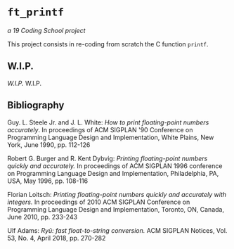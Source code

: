 # ```ft_printf```
*a 19 Coding School project*

This project consists in re-coding from scratch the C function ```printf```.

## W.I.P.
*W.I.P.*
W.I.P.

## Bibliography

Guy. L. Steele Jr. and J. L. White: _How to print floating-point numbers accurately_. In proceedings of ACM SIGPLAN '90 Conference on Programming Language Design and Implementation, White Plains, New York, June 1990, pp. 112-126  

Robert G. Burger and R. Kent Dybvig: _Printing floating-point numbers quickly and accurately._ In proceedings of ACM SIGPLAN 1996 conference on Programming Language Design and Implementation, Philadelphia, PA, USA, May 1996, pp. 108-116  

Florian Loitsch: _Printing floating-point numbers quickly and accurately with integers._ In proceedings of 2010 ACM SIGPLAN Conference on Programming Language Design and Implementation, Toronto, ON, Canada, June 2010, pp. 233-243  

Ulf Adams: _Ryū: fast float-to-string conversion._ ACM SIGPLAN Notices, Vol. 53, No. 4, April 2018, pp. 270-282  
